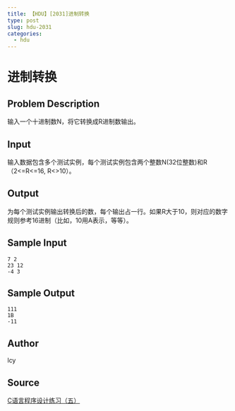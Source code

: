 ```yaml
---
title: 【HDU】[2031]进制转换
type: post
slug: hdu-2031
categories:
  - hdu
---
```


# 进制转换

## Problem Description

输入一个十进制数N，将它转换成R进制数输出。

## Input

输入数据包含多个测试实例，每个测试实例包含两个整数N(32位整数)和R（2<=R<=16, R<>10）。

## Output

为每个测试实例输出转换后的数，每个输出占一行。如果R大于10，则对应的数字规则参考16进制（比如，10用A表示，等等）。

## Sample Input

```
7 2
23 12
-4 3

```

## Sample Output

```
111
1B
-11

```

## Author

lcy

## Source

[C语言程序设计练习（五）](https://acm.hdu.edu.cn//search.php?field=problem&key=+C%D3%EF%D1%D4%B3%CC%D0%F2%C9%E8%BC%C6%C1%B7%CF%B0%A3%A8%CE%E5%A3%A9&source=1&searchmode=source)
